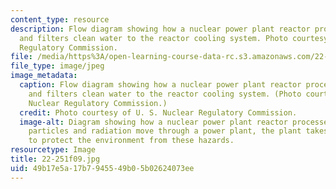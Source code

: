 ```yaml
---
content_type: resource
description: Flow diagram showing how a nuclear power plant reactor processes waste
  and filters clean water to the reactor cooling system. Photo courtesy of U. S. Nuclear
  Regulatory Commission.
file: /media/https%3A/open-learning-course-data-rc.s3.amazonaws.com/22-251-systems-analysis-of-the-nuclear-fuel-cycle-fall-2009/49b17e5a17b7945549b05b02624073ee_22-251f09.jpg
file_type: image/jpeg
image_metadata:
  caption: Flow diagram showing how a nuclear power plant reactor processes waste
    and filters clean water to the reactor cooling system. (Photo courtesy of U. S.
    Nuclear Regulatory Commission.)
  credit: Photo courtesy of U. S. Nuclear Regulatory Commission.
  image-alt: Diagram showing how a nuclear power plant reactor processes waste. As
    particles and radiation move through a power plant, the plant takes special precautions
    to protect the environment from these hazards.
resourcetype: Image
title: 22-251f09.jpg
uid: 49b17e5a-17b7-9455-49b0-5b02624073ee
---
```

